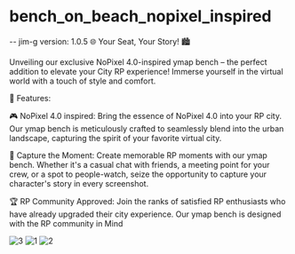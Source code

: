 # bench_on_beach_nopixel_inspired

-- jim-g
version: 1.0.5
🌐 Your Seat, Your Story! 🏙️

Unveiling our exclusive NoPixel 4.0-inspired ymap bench – the perfect addition to elevate your City RP experience! Immerse yourself in the virtual world with a touch of style and comfort.

🌟 Features:

🎮 NoPixel 4.0 inspired: Bring the essence of NoPixel 4.0 into your RP city. Our ymap bench is meticulously crafted to seamlessly blend into the urban landscape, capturing the spirit of your favorite virtual city.

📸 Capture the Moment: Create memorable RP moments with our ymap bench. Whether it's a casual chat with friends, a meeting point for your crew, or a spot to people-watch, seize the opportunity to capture your character's story in every screenshot.

🏆 RP Community Approved: Join the ranks of satisfied RP enthusiasts who have already upgraded their city experience. Our ymap bench is designed with the RP community in Mind

![3](https://github.com/jimgordon20/bench_on_beach_nopixel_inspired/assets/110393030/9c9c9ab3-5f28-4c08-b884-8b6ded7ae44a)
![1](https://github.com/jimgordon20/bench_on_beach_nopixel_inspired/assets/110393030/91282a74-0e2a-427c-8419-fe42ae0585fb)
![2](https://github.com/jimgordon20/bench_on_beach_nopixel_inspired/assets/110393030/760e7606-fc43-44b9-92b2-1cc5b0f6df67)

